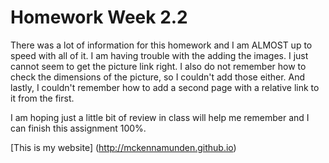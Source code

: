 # Homework Week 2.2

There was a lot of information for this homework and I am ALMOST up to speed with all of it. 
I am having trouble with the adding the images. I just cannot seem to get the picture link right. 
I also do not remember how to check the dimensions of the picture, so I couldn't add those either.
And lastly, I couldn't remember how to add a second page with a relative link to it from the first.

I am hoping just a little bit of review in class will help me remember and I can finish this assignment 100%.


[This is my website] (http://mckennamunden.github.io)
